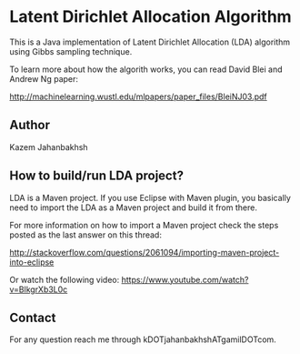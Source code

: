 Latent Dirichlet Allocation Algorithm
=====================================

This is a Java implementation of Latent Dirichlet Allocation (LDA) algorithm using Gibbs sampling technique.

To learn more about how the algorith works, you can read David Blei and Andrew Ng paper:

http://machinelearning.wustl.edu/mlpapers/paper_files/BleiNJ03.pdf

## Author
 
Kazem Jahanbakhsh

## How to build/run LDA project?
LDA is a Maven project. If you use Eclipse with Maven plugin, you basically need to import the LDA as a Maven project and build it from there.

For more information on how to import a Maven project check the steps posted as the last answer on this thread:

http://stackoverflow.com/questions/2061094/importing-maven-project-into-eclipse

Or watch the following video:
https://www.youtube.com/watch?v=BlkgrXb3L0c

## Contact

For any question reach me through kDOTjahanbakhshATgamilDOTcom.
